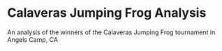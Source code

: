 # Calaveras Jumping Frog Analysis
 An analysis of the winners of the Calaveras Jumping Frog tournament in Angels Camp, CA
